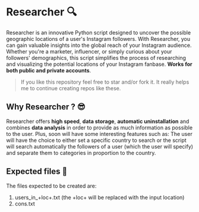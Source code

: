# Researcher 🔍

Researcher is an innovative Python script designed to uncover the possible geographic locations of a user's Instagram followers. With Researcher, you can gain valuable insights into the global reach of your Instagram audience. Whether you're a marketer, influencer, or simply curious about your followers' demographics, this script simplifies the process of researching and visualizing the potential locations of your Instagram fanbase.
**Works for both public and private accounts**.

> If you like this repository feel free to star and/or fork it. It really helps me to continue creating repos like these.

## Why Researcher ? 😎

Researcher offers **high speed**, **data storage**, **automatic uninstallation** and combines **data analysis** in order to provide as much information as possible to the user. Plus, soon will have some interesting features such as: The user will have the choice to either set a specific country to search or the script will search automatically the followers of a user (which the user will specify) and separate them to categories in proportion to the country.

## Expected files 📁
The files expected to be created are:
  1) users_in_+loc+.txt   (the +loc+ will be replaced with the input location)
  2) cons.txt

